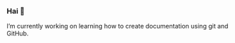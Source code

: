 ### Hai 👋

<!--
**senatorjones/senatorjones** is a ✨ _special_ ✨ repository because its `README.md` (this file) appears on your GitHub profile.
-->

I’m currently working on learning how to create documentation using git and GitHub.
